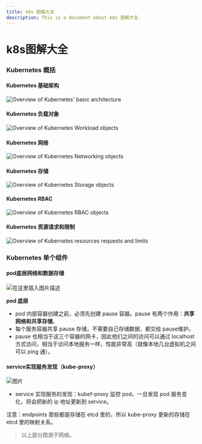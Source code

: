 ```yaml
---
title: k8s 图解大全
description: This is a document about k8s 图解大全.
---
```


# k8s图解大全

### Kubernetes 概括

#### Kubernetes 基础架构

![Overview of Kubernetes' basic architecture](https://cdn.agou-ops.cn/others/k8s-architecture.svg)

#### Kubernetes 负载对象

![Overview of Kubernetes Workload objects](https://cdn.agou-ops.cn/others/k8s-workloads-20220509101507789.svg)

#### Kubernetes 网络

![Overview of Kubernetes Networking objects](https://cdn.agou-ops.cn/others/k8s-network.svg)

#### Kubernetes 存储

![Overview of Kubernetes Storage objects](https://cdn.agou-ops.cn/others/k8s-storage.svg)



#### Kubernetes RBAC

![Overview of Kubernetes RBAC objects](https://cdn.agou-ops.cn/others/k8s-rbac-20220509102242675.svg)

#### Kubernetes 资源请求和限制

![Overview of Kubernetes resources requests and limits](https://cdn.agou-ops.cn/others/k8s-resources.svg)

### Kubernetes 单个组件

#### pod底层网络和数据存储

![在这里插入图片描述](https://cdn.agou-ops.cn/others/watermark,type_ZmFuZ3poZW5naGVpdGk,shadow_10,text_aHR0cHM6Ly9ibG9nLmNzZG4ubmV0L3FxXzQzMjgwODE4,size_16,color_FFFFFF,t_70.png)



**pod 底层**

- pod 内部容器创建之前，必须先创建 pause 容器。pause 有两个作用：**共享网络和共享存储**。
- 每个服务容器共享 pause 存储，不需要自己存储数据，都交给 pause维护。
- pause 也相当于这三个容器的网卡，因此他们之间的访问可以通过 localhost 方式访问，相当于访问本地服务一样，性能非常高（就像本地几台虚拟机之间可以 ping 通）。

#### service实现服务发现（kube-proxy）

![图片](https://cdn.agou-ops.cn/others/640-20220509090419888.png)



- service 实现服务的发现：kubef-proxy 监控 pod，一旦发现 pod 服务变化，将会把新的 ip 地址更新到 service。

注意：endpoints 那些都是存储在 etcd 里的，所以 kube-proxy 更新的存储在 etcd 里的映射关系。

> 以上部分图源于网络。

